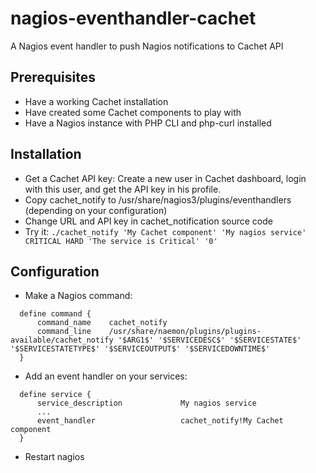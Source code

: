 # nagios-eventhandler-cachet
A Nagios event handler to push Nagios notifications to Cachet API

## Prerequisites
 - Have a working Cachet installation
 - Have created some Cachet components to play with
 - Have a Nagios instance with PHP CLI and php-curl installed

## Installation

 - Get a Cachet API key: Create a new user in Cachet dashboard, login with this user, and get the API key in his profile.
 - Copy cachet_notify to /usr/share/nagios3/plugins/eventhandlers (depending on your configuration)
 - Change URL and API key in cachet_notification source code
 - Try it: `./cachet_notify 'My Cachet component' 'My nagios service' CRITICAL HARD 'The service is Critical' '0'`

## Configuration

 - Make a Nagios command:
```
  define command {
      command_name    cachet_notify
      command_line    /usr/share/naemon/plugins/plugins-available/cachet_notify '$ARG1$' '$SERVICEDESC$' '$SERVICESTATE$' '$SERVICESTATETYPE$' '$SERVICEOUTPUT$' '$SERVICEDOWNTIME$'
  }

```
 - Add an event handler on your services:
```
  define service {
      service_description             My nagios service
      ...
      event_handler                   cachet_notify!My Cachet component
  }
```
 - Restart nagios

